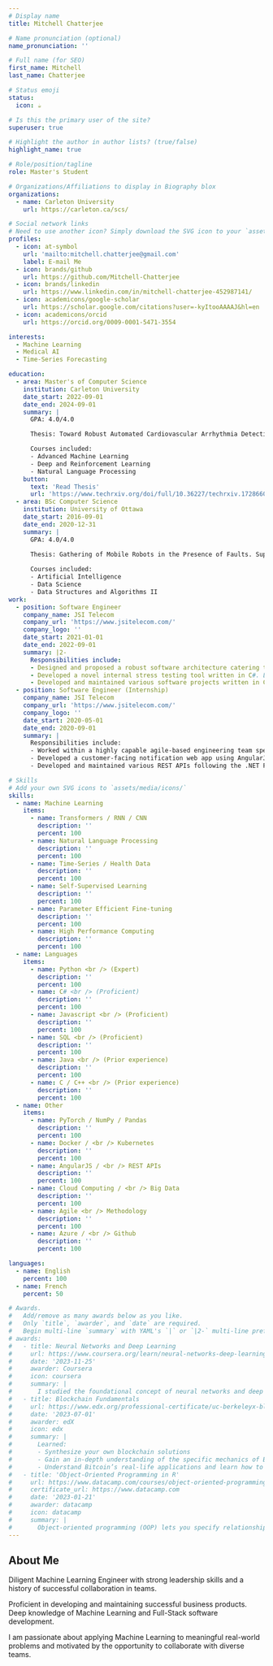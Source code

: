 ```yaml
---
# Display name
title: Mitchell Chatterjee

# Name pronunciation (optional)
name_pronunciation: ''

# Full name (for SEO)
first_name: Mitchell
last_name: Chatterjee

# Status emoji
status:
  icon: ☕️

# Is this the primary user of the site?
superuser: true

# Highlight the author in author lists? (true/false)
highlight_name: true

# Role/position/tagline
role: Master's Student

# Organizations/Affiliations to display in Biography blox
organizations:
  - name: Carleton University
    url: https://carleton.ca/scs/

# Social network links
# Need to use another icon? Simply download the SVG icon to your `assets/media/icons/` folder.
profiles:
  - icon: at-symbol
    url: 'mailto:mitchell.chatterjee@gmail.com'
    label: E-mail Me
  - icon: brands/github
    url: https://github.com/Mitchell-Chatterjee
  - icon: brands/linkedin
    url: https://www.linkedin.com/in/mitchell-chatterjee-452987141/
  - icon: academicons/google-scholar
    url: https://scholar.google.com/citations?user=-kyItooAAAAJ&hl=en
  - icon: academicons/orcid
    url: https://orcid.org/0009-0001-5471-3554

interests:
  - Machine Learning
  - Medical AI
  - Time-Series Forecasting

education:
  - area: Master's of Computer Science
    institution: Carleton University
    date_start: 2022-09-01
    date_end: 2024-09-01
    summary: |
      GPA: 4.0/4.0

      Thesis: Toward Robust Automated Cardiovascular Arrhythmia Detection using Self-supervised Learning and 1-Dimensional Vision Transformers. Supervised by Dr. Majid Komeili and Dr. Adrian Chan.

      Courses included:
      - Advanced Machine Learning
      - Deep and Reinforcement Learning
      - Natural Language Processing
    button:
      text: 'Read Thesis'
      url: 'https://www.techrxiv.org/doi/full/10.36227/techrxiv.172866031.13011158/v1'
  - area: BSc Computer Science
    institution: University of Ottawa
    date_start: 2016-09-01
    date_end: 2020-12-31
    summary: |
      GPA: 4.0/4.0

      Thesis: Gathering of Mobile Robots in the Presence of Faults. Supervised by Dr. Paola Flocchini.
      
      Courses included:
      - Artificial Intelligence
      - Data Science
      - Data Structures and Algorithms II
work:
  - position: Software Engineer
    company_name: JSI Telecom
    company_url: 'https://www.jsitelecom.com/'
    company_logo: ''
    date_start: 2021-01-01
    date_end: 2022-09-01
    summary: |2-
      Responsibilities include:
      - Designed and proposed a robust software architecture catering to the specific requirements of a key customer. Balanced project deadlines and stringent technical requirements in the design process.
      - Developed a novel internal stress testing tool written in C#. Leveraging Grafana to visualize real-time performance data effectively.
      - Developed and maintained various software projects written in C#, Typescript, Python and Java.
  - position: Software Engineer (Internship)
    company_name: JSI Telecom
    company_url: 'https://www.jsitelecom.com/'
    company_logo: ''
    date_start: 2020-05-01
    date_end: 2020-09-01
    summary: |
      Responsibilities include:
      - Worked within a highly capable agile-based engineering team specializing in Data Analytics. 
      - Developed a customer-facing notification web app using AngularJS written in Typescript.
      - Developed and maintained various REST APIs following the .NET Framework written in C#.

# Skills
# Add your own SVG icons to `assets/media/icons/`
skills:
  - name: Machine Learning
    items:
      - name: Transformers / RNN / CNN
        description: ''
        percent: 100
      - name: Natural Language Processing
        description: ''
        percent: 100
      - name: Time-Series / Health Data
        description: ''
        percent: 100
      - name: Self-Supervised Learning
        description: ''
        percent: 100
      - name: Parameter Efficient Fine-tuning
        description: ''
        percent: 100
      - name: High Performance Computing
        description: ''
        percent: 100
  - name: Languages
    items:
      - name: Python <br /> (Expert)
        description: ''
        percent: 100
      - name: C# <br /> (Proficient)
        description: ''
        percent: 100
      - name: Javascript <br /> (Proficient)
        description: ''
        percent: 100
      - name: SQL <br /> (Proficient)
        description: ''
        percent: 100
      - name: Java <br /> (Prior experience)
        description: ''
        percent: 100
      - name: C / C++ <br /> (Prior experience)
        description: ''
        percent: 100
  - name: Other
    items:
      - name: PyTorch / NumPy / Pandas
        description: ''
        percent: 100
      - name: Docker / <br /> Kubernetes
        description: ''
        percent: 100
      - name: AngularJS / <br /> REST APIs
        description: ''
        percent: 100
      - name: Cloud Computing / <br /> Big Data
        description: ''
        percent: 100
      - name: Agile <br /> Methodology 
        description: ''
        percent: 100
      - name: Azure / <br /> Github
        description: ''
        percent: 100

languages:
  - name: English
    percent: 100
  - name: French
    percent: 50

# Awards.
#   Add/remove as many awards below as you like.
#   Only `title`, `awarder`, and `date` are required.
#   Begin multi-line `summary` with YAML's `|` or `|2-` multi-line prefix and indent 2 spaces below.
# awards:
#   - title: Neural Networks and Deep Learning
#     url: https://www.coursera.org/learn/neural-networks-deep-learning
#     date: '2023-11-25'
#     awarder: Coursera
#     icon: coursera
#     summary: |
#       I studied the foundational concept of neural networks and deep learning. By the end, I was familiar with the significant technological trends driving the rise of deep learning; build, train, and apply fully connected deep neural networks; implement efficient (vectorized) neural networks; identify key parameters in a neural network’s architecture; and apply deep learning to your own applications.
#   - title: Blockchain Fundamentals
#     url: https://www.edx.org/professional-certificate/uc-berkeleyx-blockchain-fundamentals
#     date: '2023-07-01'
#     awarder: edX
#     icon: edx
#     summary: |
#       Learned:
#       - Synthesize your own blockchain solutions
#       - Gain an in-depth understanding of the specific mechanics of Bitcoin
#       - Understand Bitcoin’s real-life applications and learn how to attack and destroy Bitcoin, Ethereum, smart contracts and Dapps, and alternatives to Bitcoin’s Proof-of-Work consensus algorithm
#   - title: 'Object-Oriented Programming in R'
#     url: https://www.datacamp.com/courses/object-oriented-programming-with-s3-and-r6-in-r
#     certificate_url: https://www.datacamp.com
#     date: '2023-01-21'
#     awarder: datacamp
#     icon: datacamp
#     summary: |
#       Object-oriented programming (OOP) lets you specify relationships between functions and the objects that they can act on, helping you manage complexity in your code. This is an intermediate level course, providing an introduction to OOP, using the S3 and R6 systems. S3 is a great day-to-day R programming tool that simplifies some of the functions that you write. R6 is especially useful for industry-specific analyses, working with web APIs, and building GUIs.
---
```


## About Me

Diligent Machine Learning Engineer with strong leadership skills and a history of successful collaboration in teams. 

Proficient in developing and maintaining successful business products. Deep knowledge of Machine Learning and Full-Stack software development.

I am passionate about applying Machine Learning to meaningful real-world problems and motivated by the opportunity to collaborate with diverse teams.
